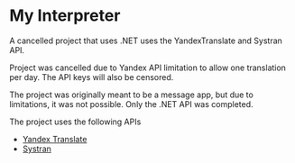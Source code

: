 # My Interpreter
A cancelled project that uses .NET uses the YandexTranslate and Systran API. 

Project was cancelled due to Yandex API limitation to allow one translation per day. The API keys will also be censored. 

The project was originally meant to be a message app, but due to limitations, it was not possible. Only the .NET API was completed. 

The project uses the following APIs
<ul>
  <li><a href="https://translate.yandex.com/" target="_blank">Yandex Translate</a></li>
  <li><a href="https://translate.systran.net/" target="_blank">Systran</a></li>
 </ul>
